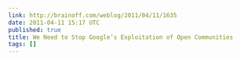 ```yaml
---
link: http://brainoff.com/weblog/2011/04/11/1635
date: 2011-04-11 15:17 UTC
published: true
title: We Need to Stop Google’s Exploitation of Open Communities
tags: []
---
```



